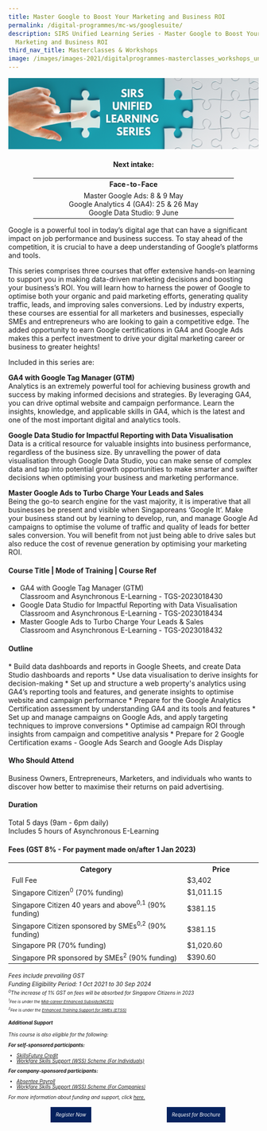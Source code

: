 ```yaml
---
title: Master Google to Boost Your Marketing and Business ROI
permalink: /digital-programmes/mc-ws/googlesuite/
description: SIRS Unified Learning Series - Master Google to Boost Your
  Marketing and Business ROI
third_nav_title: Masterclasses & Workshops
image: /images/images-2021/digitalprogrammes-masterclasses_workshops_unifiedlearningseries.png
---
```

![SIRS Unified Learning Series](/images/images-2021/digitalprogrammes-masterclasses_workshops_unifiedlearningseries.png)

<h4 style="text-align:center;">Next intake:</h4>

<center><table style="width:80%;">
    <tbody><tr style="text-align:center;">
      <th style="text-align:center;width:50%;">Face-to-Face</th>
    </tr><tr style="text-align:center;">
      <td style="text-align:center;width:50%;">Master Google Ads: 8 &amp; 9 May <br>Google Analytics 4 (GA4): 25 &amp; 26 May<br>Google Data Studio: 9 June </td>

</tr></tbody></table></center>

<p>Google is a powerful tool in today’s digital age that can have a significant impact on job performance and business success. To stay ahead of the competition, it is crucial to have a deep understanding of Google’s platforms and tools.</p>
	
<p>This series comprises three courses that offer extensive hands-on learning to support you in making data-driven marketing decisions and boosting your business’s ROI. You will learn how to harness the power of Google to optimise both your organic and paid marketing efforts, generating quality traffic, leads, and improving sales conversions. Led by industry experts, these courses are essential for all marketers and businesses, especially SMEs and entrepreneurs who are looking to gain a competitive edge. The added opportunity to earn Google certifications in GA4 and Google Ads makes this a perfect investment to drive your digital marketing career or business to greater heights!</p>
	
Included in this series are:

**GA4 with Google Tag Manager (GTM)**
<br>Analytics is an extremely powerful tool for achieving business growth and success by making informed decisions and strategies. By leveraging GA4, you can drive optimal website and campaign performance. Learn the insights, knowledge, and applicable skills in GA4, which is the latest and one of the most important digital and analytics tools.<br>

**Google Data Studio for Impactful Reporting with Data Visualisation**
<br>Data is a critical resource for valuable insights into business performance, regardless of the business size. By unravelling the power of data visualisation through Google Data Studio, you can make sense of complex data and tap into potential growth opportunities to make smarter and swifter decisions when optimising your business and marketing performance.<br>

**Master Google Ads to Turbo Charge Your Leads and Sales**
<br>Being the go-to search engine for the vast majority, it is imperative that all businesses be present and visible when Singaporeans ‘Google It’. Make your business stand out by learning to develop, run, and manage Google Ad campaigns to optimise the volume of traffic and quality of leads for better sales conversion. You will benefit from not just being able to drive sales but also reduce the cost of revenue generation by optimising your marketing ROI.<br>

<p></p><h4>Course Title | Mode of Training | Course Ref</h4>

* GA4 with Google Tag Manager (GTM)
<br>Classroom and Asynchronous E-Learning - TGS-2023018430
* Google Data Studio for Impactful Reporting with Data Visualisation 
<br>Classroom and Asynchronous E-Learning - TGS-2023018434
* Master Google Ads to Turbo Charge Your Leads &amp; Sales
<br>Classroom and Asynchronous E-Learning - TGS-2023018432



<h4>Outline</h4>
* Build data dashboards and reports in Google Sheets, and create Data Studio dashboards and reports
* Use data visualisation to derive insights for decision-making
* Set up and structure a web property's analytics using GA4’s reporting tools and features, and generate insights to optimise website and campaign performance
* Prepare for the Google Analytics Certification assessment by understanding GA4 and its tools and features
* Set up and manage campaigns on Google Ads, and apply targeting techniques to improve conversions
* Optimise ad campaign ROI through insights from campaign and competitive analysis
* Prepare for 2 Google Certification exams - Google Ads Search and Google Ads Display

<h4>Who Should Attend</h4>
<p>Business Owners, Entrepreneurs, Marketers, and individuals who wants to discover how better to maximise their returns on paid advertising.</p>
  
<h4>Duration</h4>
<p>Total 5 days (9am - 6pm daily)<br>
Includes 5 hours of Asynchronous E-Learning</p>
 
<h4>Fees (GST 8% - For payment made on/after 1 Jan 2023)</h4>

<center>
<table style="width:100%;">
<tbody><tr>
<th style="width:70%;">Category</th>
<th style="width:30%:">Price</th>
</tr>

<tr>
<td>Full Fee</td>
<td>$3,402</td>
</tr>

<tr>
  <td>Singapore Citizen<sup>0</sup> (70% funding)</td>
<td>$1,011.15</td>
</tr>
	
<tr>
  <td>Singapore Citizen 40 years and above<sup>0,1</sup> (90% funding)</td>
<td>$381.15</td>
</tr>

<tr>
  <td>Singapore Citizen sponsored by SMEs<sup>0,2</sup> (90% funding)</td>
<td>$381.15</td>
</tr>

<tr>
  <td>Singapore PR (70% funding)</td>
<td>$1,020.60</td>
</tr>

<tr>
<td>Singapore PR sponsored by SMEs<sup>2</sup> (90% funding)</td>
<td>$390.60</td>
</tr>

</tbody></table>
</center>


<small><i>Fees include prevailing GST
<br>Funding Eligibility Period: 1 Oct 2021 to 30 Sep 2024
<br><small><i><sup>0</sup>The increase of 1% GST on fees will be absorbed for Singapore Citizens in 2023
<br><small><i><sup>1</sup>Fee is under the <a href="/services/consultancy/skillsfuture-midcareer-enhanced-subsidy">Mid-career Enhanced Subsidy(MCES)</a>
<br><sup>2</sup>Fee is under the <a href="/services/consultancy/etss">Enhanced Training Support for SMEs (ETSS)</a><br>
</i></small>

<h4>Additional Support</h4>

<p>This course is also eligible for the following:</p>

<b>For self-sponsored participants:</b>
<ul>
  <li><a href="/services/consultancy/skillsfuture-credit">SkillsFuture Credit</a></li>
  <li><a href="/services/consultancy/wss-individuals">Workfare Skills Support (WSS) Scheme (For Individuals)</a></li>
</ul>

<b>For company-sponsored participants:</b>
<ul>
  <li><a href="/services/consultancy/absentee-payroll-ap">Absentee Payroll</a></li>
  <li><a href="/services/consultancy/wss-companies">Workfare Skills Support (WSS) Scheme (For Companies)</a></li>
  </ul>

<p>For more information about funding and support, click <a href="/services/consultancy">here.</a></p>

<div style="width:50%;float:left;"><center><a href="https://form.gov.sg/64374ecfd3bbf70011ffacfc" style="background-color:#06225e; border:white; color:white; padding: 10px 10px; text-align:center; display:inline-block; margin: 4px 2px; cursor:pointer;text-decoration:none;">Register Now</a></center></div>

<div style="width:50%;float:left;"><center><a href="https://form.gov.sg/602f33f172d5100012d6ca8b" style="background-color:#06225e; border:white; color:white; padding: 10px 10px; text-align:center; display:inline-block; margin: 4px 2px; cursor:pointer;text-decoration:none;">Request for Brochure</a></center></div></i></small></i></small>
